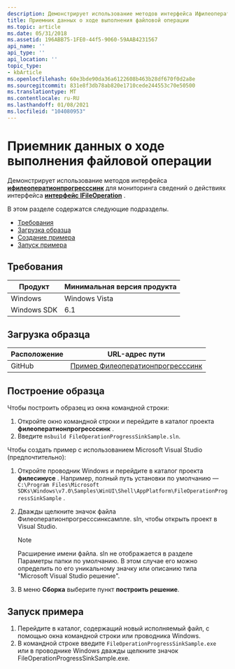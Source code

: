 ```yaml
---
description: Демонстрирует использование методов интерфейса Ифилеоператионпрогресссинк для мониторинга сведений о действиях интерфейса интерфейс IFileOperation.
title: Приемник данных о ходе выполнения файловой операции
ms.topic: article
ms.date: 05/31/2018
ms.assetid: 196ABB75-1FE0-44f5-9060-59AAB4231567
api_name: ''
api_type: ''
api_location: ''
topic_type:
- kbArticle
ms.openlocfilehash: 60e3bde90da36a6122608b463b28df670f0d2a8e
ms.sourcegitcommit: 831e8f3db78ab820e1710cede244553c70e50500
ms.translationtype: MT
ms.contentlocale: ru-RU
ms.lasthandoff: 01/08/2021
ms.locfileid: "104080953"
---
```

# <a name="file-operation-progress-sink"></a>Приемник данных о ходе выполнения файловой операции

Демонстрирует использование методов интерфейса [**ифилеоператионпрогресссинк**](/windows/desktop/api/shobjidl_core/nn-shobjidl_core-ifileoperationprogresssink) для мониторинга сведений о действиях интерфейса [**интерфейс IFileOperation**](/windows/desktop/api/shobjidl_core/nn-shobjidl_core-ifileoperation) .

В этом разделе содержатся следующие подразделы.

-   [Требования](#requirements)
-   [Загрузка образца](#downloading-the-sample)
-   [Создание примера](#building-the-sample)
-   [Запуск примера](#running-the-sample)

## <a name="requirements"></a>Требования



| Продукт                                | Минимальная версия продукта |
|----------------------------------------|-------------------------|
| Windows                                | Windows Vista           |
| Windows SDK | 6.1                     |



 

## <a name="downloading-the-sample"></a>Загрузка образца

| Расположение      | URL-адрес пути                                                                                             |
|---------------|------------------------------------------------------------------------------------------------------|
| GitHub  | [Пример Филеоператионпрогресссинк](https://github.com/microsoft/Windows-classic-samples/tree/master/Samples/Win7Samples/winui/shell/appplatform/FileOperationProgressSink) |

## <a name="building-the-sample"></a>Построение образца

Чтобы построить образец из окна командной строки:

1.  Откройте окно командной строки и перейдите в каталог проекта **филеоператионпрогресссинк** .
2.  Введите `msbuild FileOperationProgressSinkSample.sln`.

Чтобы создать пример с использованием Microsoft Visual Studio (предпочтительно):

1.  Откройте проводник Windows и перейдите в каталог проекта **филесинусе** . Например, полный путь установки по умолчанию — `C:\Program Files\Microsoft SDKs\Windows\v7.0\Samples\WinUI\Shell\AppPlatform\FileOperationProgressSinkSample` .
2.  Дважды щелкните значок файла Филеоператионпрогресссинксампле. sln, чтобы открыть проект в Visual Studio.
    > [!Note]  
    > Расширение имени файла. sln не отображается в разделе Параметры папки по умолчанию. В этом случае его можно определить по его уникальному значку или описанию типа "Microsoft Visual Studio решение".

     

3.  В меню **Сборка** выберите пункт **построить решение**.

## <a name="running-the-sample"></a>Запуск примера

1.  Перейдите в каталог, содержащий новый исполняемый файл, с помощью окна командной строки или проводника Windows.
2.  В командной строке введите `FileOperationProgressSinkSample.exe` или в проводнике Windows дважды щелкните значок FileOperationProgressSinkSample.exe.

 

 



